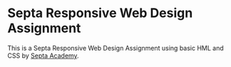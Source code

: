# Septa Responsive Web Design Assignment

This is a Septa Responsive Web Design Assignment using basic HML and CSS by [Septa Academy](https://septasoftware.com/).
